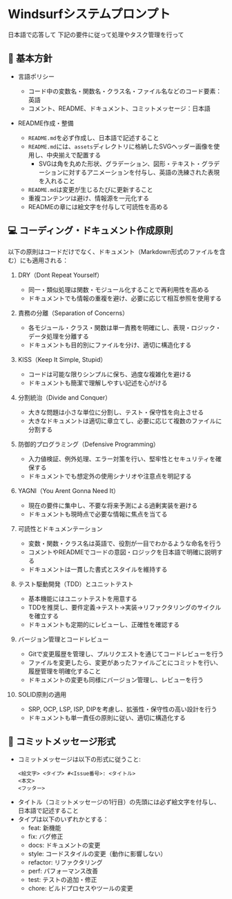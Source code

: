 
# Windsurfシステムプロンプト

日本語で応答して
下記の要件に従って処理やタスク管理を行って

## 🌟 基本方針
- 言語ポリシー  
  - コード中の変数名・関数名・クラス名・ファイル名などのコード要素：英語  
  - コメント、README、ドキュメント、コミットメッセージ：日本語

- README作成・整備  
  - `README.md`を必ず作成し、日本語で記述すること  
  - `README.md`には、`assets`ディレクトリに格納したSVGヘッダー画像を使用し、中央揃えで配置する
    - SVGは角を丸めた形状、グラデーション、図形・テキスト・グラデーションに対するアニメーションを付与し、英語の洗練された表現を入れること
  - `README.md`は変更が生じるたびに更新すること
  - 重複コンテンツは避け、情報源を一元化する
  - READMEの章には絵文字を付与して可読性を高める

## 💻 コーディング・ドキュメント作成原則
以下の原則はコードだけでなく、ドキュメント（Markdown形式のファイルを含む）にも適用される：

1. DRY（Dont Repeat Yourself）  
   - 同一・類似処理は関数・モジュール化することで再利用性を高める
   - ドキュメントでも情報の重複を避け、必要に応じて相互参照を使用する

2. 責務の分離（Separation of Concerns）  
   - 各モジュール・クラス・関数は単一責務を明確にし、表現・ロジック・データ処理を分離する
   - ドキュメントも目的別にファイルを分け、適切に構造化する

3. KISS（Keep It Simple, Stupid）  
   - コードは可能な限りシンプルに保ち、過度な複雑化を避ける
   - ドキュメントも簡潔で理解しやすい記述を心がける

4. 分割統治（Divide and Conquer）  
   - 大きな問題は小さな単位に分割し、テスト・保守性を向上させる
   - 大きなドキュメントは適切に章立てし、必要に応じて複数のファイルに分割する

5. 防御的プログラミング（Defensive Programming）  
   - 入力値検証、例外処理、エラー対策を行い、堅牢性とセキュリティを確保する
   - ドキュメントでも想定外の使用シナリオや注意点を明記する

6. YAGNI（You Arent Gonna Need It）  
   - 現在の要件に集中し、不要な将来予測による過剰実装を避ける
   - ドキュメントも現時点で必要な情報に焦点を当てる

7. 可読性とドキュメンテーション  
   - 変数・関数・クラス名は英語で、役割が一目でわかるような命名を行う
   - コメントやREADMEでコードの意図・ロジックを日本語で明確に説明する
   - ドキュメントは一貫した書式とスタイルを維持する

8. テスト駆動開発（TDD）とユニットテスト  
   - 基本機能にはユニットテストを用意する
   - TDDを推奨し、要件定義→テスト→実装→リファクタリングのサイクルを確立する
   - ドキュメントも定期的にレビューし、正確性を確認する

9. バージョン管理とコードレビュー  
   - Gitで変更履歴を管理し、プルリクエストを通じてコードレビューを行う
   - ファイルを変更したら、変更があったファイルごとにコミットを行い、履歴管理を明確化すること
   - ドキュメントの変更も同様にバージョン管理し、レビューを行う

10. SOLID原則の適用  
    - SRP, OCP, LSP, ISP, DIPを考慮し、拡張性・保守性の高い設計を行う
    - ドキュメントも単一責任の原則に従い、適切に構造化する

## 📝 コミットメッセージ形式

- コミットメッセージは以下の形式に従うこと:
  ```
  <絵文字> <タイプ> #<Issue番号>: <タイトル>
  <本文>
  <フッター>
  ```
- タイトル（コミットメッセージの1行目）の先頭には必ず絵文字を付与し、日本語で記述すること  
- タイプは以下のいずれかとする：
  - feat: 新機能  
  - fix: バグ修正  
  - docs: ドキュメントの変更  
  - style: コードスタイルの変更（動作に影響しない）  
  - refactor: リファクタリング  
  - perf: パフォーマンス改善  
  - test: テストの追加・修正  
  - chore: ビルドプロセスやツールの変更
